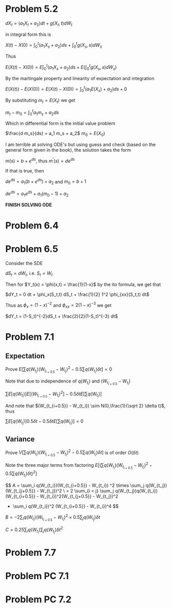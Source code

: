 # Problem 5.2

$dX_t = (a_1 X_t + a_2)dt + g(X_t,t) dW_t$

in integral form this is

$X(t) - X(0) = \int^t_0(a_1 X_s + a_2)ds + \int^t_0g(X_s,s) dW_s$

Thus

$E(X(t) - X(0)) = E \int^t_0(a_1 X_s + a_2)ds + E(\int^t_0g(X_s,s) dW_s)$

By the martingale property and linearity of expectation and integration

$E(X(t) )- E( X(0)) =E(X(t) - X(0)) = \int^t_0(a_1 E(X_s) + a_2)ds + 0$

By substituting $m_t = E(X_t)$ we get

$m_t - m_0 = \int^t_0 a_1 m_s + a_2 ds$

Which in differential form is the initial value problem

$\frac{d m_s}{ds} = a_1 m_s + a_2$        $m_0 = E(X_0)$

I am terrible at solving ODE's but using guess and check (based on the general form given in the book),
the solution takes the form 

$m(s) = b + e^{ds}$, thus $m^\prime(s) = d e^{ds}$

If that is true, then

$d e^{ds} =  a_1(b + e^{ds}) + a_2$  and $m_0 = b + 1$

$de^{ds} = a_1 e^{ds} + a_1(m_0 -1) + a_2$

**FINISH SOLVING ODE**


# Problem 6.4



# Problem 6.5

Consider the SDE

$dS_t = dW_t$, i.e. $S_t = W_t$

Then for $Y_t(x) = \phi(x,t) = \frac{1}{1-x}$ by the ito formula, we get that

$dY_t = 0 dt + \phi_x(S_t,t) dS_t + \frac{1}{2} 1^2 \phi_{xx}(S_t,t) dt$

Thus as $\phi_x = (1-x)^{-2}$ and $\phi_{xx}= 2(1-x)^{-3}$ we get 


$dY_t = (1-S_t)^{-2}dS_t + \frac{2}{2}(1-S_t)^{-3} dt$

# Problem 7.1
## Expectation
Prove
$E\left[  \sum q(W_{t_i})(W_{t_{i+0.5}} - W_{t_i}) ^2  -0.5  \sum q(W_{t_i})   \delta t\right] = 0$

Note that due to independence of $q(W_{t_i})$ and $(W_{t_{i+0.5}} - W_{t_i})$

$\sum E\left[ q(W_{t_i})\right]  E\left[ (W_{t_{i+0.5}} - W_{t_i}) ^2\right]  - 0.5  \delta t E\left[ \sum q(W_{t_i})  \right]$

And note that $(W_{t_{i+0.5}} - W_{t_i}) \sim N(0,\frac{1}{\sqrt 2} \delta t)$, thus

$\sum E\left[ q(W_{t_i})\right] 0.5 \delta t  - 0.5  \delta t E\left[ \sum q(W_{t_i})  \right] = 0$

## Variance
Prove 
$V\left[  \sum q(W_{t_i})(W_{t_{i+0.5}} - W_{t_i}) ^2  -0.5  \sum q(W_{t_i})   \delta t\right]$ is of order $O(\delta t)$

Note the three major terms from factoring
$E\left[ ( \sum q(W_{t_i})(W_{t_{i+0.5}} - W_{t_i}) ^2  -0.5  \sum q(W_{t_i})   \delta t)^2 \right]$ 

$$
A = \sum_i q(W_{t_i})(W_{t_{i+0.5}} - W_{t_i}) ^2 \times \sum_j q(W_{t_j})(W_{t_{j+0.5}} - W_{t_j})^2 \\
= 2 \sum_{i < j} \sum_j q(W_{t_j})q(W_{t_i})(W_{t_{i+0.5}} - W_{t_i})^2(W_{t_{j+0.5}} - W_{t_j})^2
+ \sum_i q(W_{t_i})^2 (W_{t_{i+0.5}} - W_{t_i})^4
$$ 


$B = -2 \sum_i q(W_{t_i})(W_{t_{i+0.5}} - W_{t_i}) ^2   \times 0.5  \sum_j q(W_{t_j})   \delta t$


$C = 0.25  \sum_i q(W_{t_i})  \sum_j q(W_{t_j}) \delta t^2$




# Problem 7.7 
# Problem PC 7.1
# Problem PC 7.2

